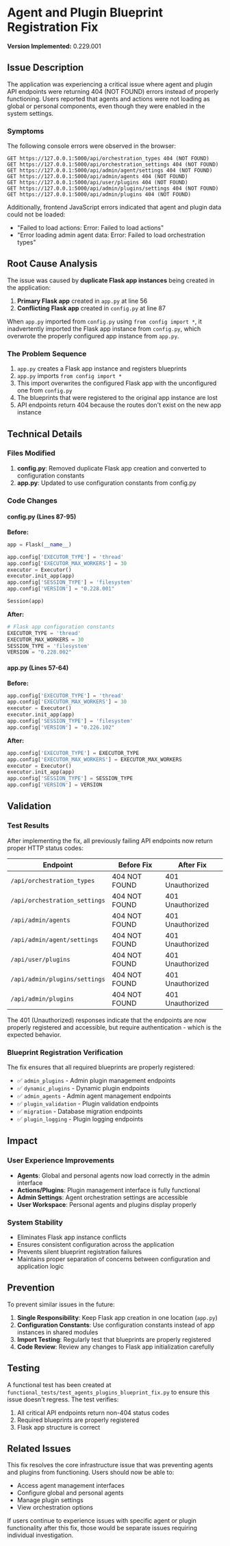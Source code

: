 # Agent and Plugin Blueprint Registration Fix

**Version Implemented:** 0.229.001

## Issue Description

The application was experiencing a critical issue where agent and plugin API endpoints were returning 404 (NOT FOUND) errors instead of properly functioning. Users reported that agents and actions were not loading as global or personal components, even though they were enabled in the system settings.

### Symptoms

The following console errors were observed in the browser:

```
GET https://127.0.0.1:5000/api/orchestration_types 404 (NOT FOUND)
GET https://127.0.0.1:5000/api/orchestration_settings 404 (NOT FOUND)  
GET https://127.0.0.1:5000/api/admin/agent/settings 404 (NOT FOUND)
GET https://127.0.0.1:5000/api/admin/agents 404 (NOT FOUND)
GET https://127.0.0.1:5000/api/user/plugins 404 (NOT FOUND)
GET https://127.0.0.1:5000/api/admin/plugins/settings 404 (NOT FOUND)
GET https://127.0.0.1:5000/api/admin/plugins 404 (NOT FOUND)
```

Additionally, frontend JavaScript errors indicated that agent and plugin data could not be loaded:

- "Failed to load actions: Error: Failed to load actions"
- "Error loading admin agent data: Error: Failed to load orchestration types"

## Root Cause Analysis

The issue was caused by **duplicate Flask app instances** being created in the application:

1. **Primary Flask app** created in `app.py` at line 56
2. **Conflicting Flask app** created in `config.py` at line 87

When `app.py` imported from `config.py` using `from config import *`, it inadvertently imported the Flask app instance from `config.py`, which overwrote the properly configured app instance from `app.py`.

### The Problem Sequence

1. `app.py` creates a Flask app instance and registers blueprints
2. `app.py` imports `from config import *` 
3. This import overwrites the configured Flask app with the unconfigured one from `config.py`
4. The blueprints that were registered to the original app instance are lost
5. API endpoints return 404 because the routes don't exist on the new app instance

## Technical Details

### Files Modified

1. **config.py**: Removed duplicate Flask app creation and converted to configuration constants
2. **app.py**: Updated to use configuration constants from config.py

### Code Changes

#### config.py (Lines 87-95)
**Before:**
```python
app = Flask(__name__)

app.config['EXECUTOR_TYPE'] = 'thread'
app.config['EXECUTOR_MAX_WORKERS'] = 30
executor = Executor()
executor.init_app(app)
app.config['SESSION_TYPE'] = 'filesystem'
app.config['VERSION'] = "0.228.001"

Session(app)
```

**After:**
```python
# Flask app configuration constants
EXECUTOR_TYPE = 'thread'
EXECUTOR_MAX_WORKERS = 30
SESSION_TYPE = 'filesystem'
VERSION = "0.228.002"
```

#### app.py (Lines 57-64)
**Before:**
```python
app.config['EXECUTOR_TYPE'] = 'thread'
app.config['EXECUTOR_MAX_WORKERS'] = 30
executor = Executor()
executor.init_app(app)
app.config['SESSION_TYPE'] = 'filesystem'
app.config['VERSION'] = "0.226.102"
```

**After:**
```python
app.config['EXECUTOR_TYPE'] = EXECUTOR_TYPE
app.config['EXECUTOR_MAX_WORKERS'] = EXECUTOR_MAX_WORKERS
executor = Executor()
executor.init_app(app)
app.config['SESSION_TYPE'] = SESSION_TYPE
app.config['VERSION'] = VERSION
```

## Validation

### Test Results

After implementing the fix, all previously failing API endpoints now return proper HTTP status codes:

| Endpoint | Before Fix | After Fix |
|----------|------------|-----------|
| `/api/orchestration_types` | 404 NOT FOUND | 401 Unauthorized |
| `/api/orchestration_settings` | 404 NOT FOUND | 401 Unauthorized |
| `/api/admin/agents` | 404 NOT FOUND | 401 Unauthorized |
| `/api/admin/agent/settings` | 404 NOT FOUND | 401 Unauthorized |
| `/api/user/plugins` | 404 NOT FOUND | 401 Unauthorized |
| `/api/admin/plugins/settings` | 404 NOT FOUND | 401 Unauthorized |
| `/api/admin/plugins` | 404 NOT FOUND | 401 Unauthorized |

The 401 (Unauthorized) responses indicate that the endpoints are now properly registered and accessible, but require authentication - which is the expected behavior.

### Blueprint Registration Verification

The fix ensures that all required blueprints are properly registered:

- ✅ `admin_plugins` - Admin plugin management endpoints
- ✅ `dynamic_plugins` - Dynamic plugin endpoints  
- ✅ `admin_agents` - Admin agent management endpoints
- ✅ `plugin_validation` - Plugin validation endpoints
- ✅ `migration` - Database migration endpoints
- ✅ `plugin_logging` - Plugin logging endpoints

## Impact

### User Experience Improvements

- **Agents**: Global and personal agents now load correctly in the admin interface
- **Actions/Plugins**: Plugin management interface is fully functional
- **Admin Settings**: Agent orchestration settings are accessible
- **User Workspace**: Personal agents and plugins display properly

### System Stability

- Eliminates Flask app instance conflicts
- Ensures consistent configuration across the application
- Prevents silent blueprint registration failures
- Maintains proper separation of concerns between configuration and application logic

## Prevention

To prevent similar issues in the future:

1. **Single Responsibility**: Keep Flask app creation in one location (`app.py`)
2. **Configuration Constants**: Use configuration constants instead of app instances in shared modules
3. **Import Testing**: Regularly test that blueprints are properly registered
4. **Code Review**: Review any changes to Flask app initialization carefully

## Testing

A functional test has been created at `functional_tests/test_agents_plugins_blueprint_fix.py` to ensure this issue doesn't regress. The test verifies:

1. All critical API endpoints return non-404 status codes
2. Required blueprints are properly registered
3. Flask app structure is correct

## Related Issues

This fix resolves the core infrastructure issue that was preventing agents and plugins from functioning. Users should now be able to:

- Access agent management interfaces
- Configure global and personal agents
- Manage plugin settings
- View orchestration options

If users continue to experience issues with specific agent or plugin functionality after this fix, those would be separate issues requiring individual investigation.
